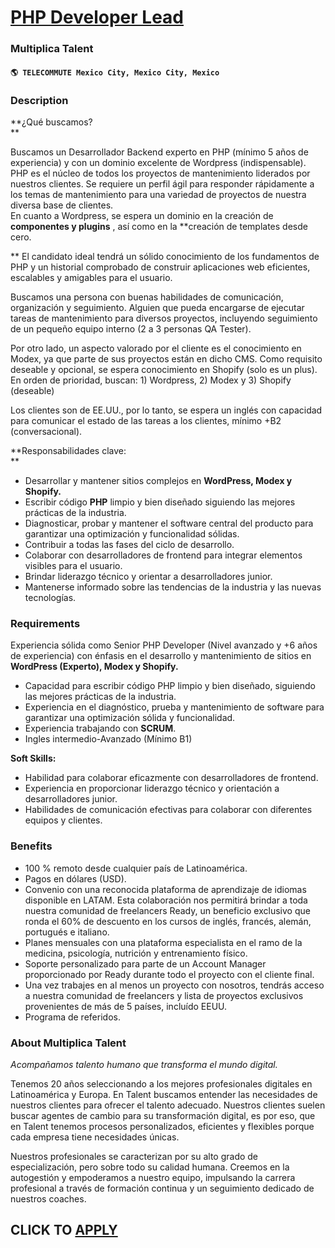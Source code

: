 # [PHP Developer Lead](https://www.remotewlb.com/apply/php-developer-lead)  
### Multiplica Talent  
#### `🌎 TELECOMMUTE Mexico City, Mexico City, Mexico`  

### **Description**

 **¿Qué buscamos?  
**  

Buscamos un Desarrollador Backend experto en PHP (mínimo 5 años de experiencia) y con un dominio excelente de Wordpress (indispensable). PHP es el núcleo de todos los proyectos de mantenimiento liderados por nuestros clientes. Se requiere un perfil ágil para responder rápidamente a los temas de mantenimiento para una variedad de proyectos de nuestra diversa base de clientes.  
En cuanto a Wordpress, se espera un dominio en la creación de **componentes y plugins** , así como en la **creación de templates desde cero.  
  
** El candidato ideal tendrá un sólido conocimiento de los fundamentos de PHP y un historial comprobado de construir aplicaciones web eficientes, escalables y amigables para el usuario.  
  
Buscamos una persona con buenas habilidades de comunicación, organización y seguimiento. Alguien que pueda encargarse de ejecutar tareas de mantenimiento para diversos proyectos, incluyendo seguimiento de un pequeño equipo interno (2 a 3 personas QA Tester).  
  
Por otro lado, un aspecto valorado por el cliente es el conocimiento en Modex, ya que parte de sus proyectos están en dicho CMS. Como requisito deseable y opcional, se espera conocimiento en Shopify (solo es un plus). En orden de prioridad, buscan: 1) Wordpress, 2) Modex y 3) Shopify (deseable)  
  
Los clientes son de EE.UU., por lo tanto, se espera un inglés con capacidad para comunicar el estado de las tareas a los clientes, mínimo +B2 (conversacional).  
  
 **Responsabilidades clave:  
**  

  * Desarrollar y mantener sitios complejos en **WordPress, Modex y Shopify.**
  * Escribir código **PHP** limpio y bien diseñado siguiendo las mejores prácticas de la industria.
  * Diagnosticar, probar y mantener el software central del producto para garantizar una optimización y funcionalidad sólidas.
  * Contribuir a todas las fases del ciclo de desarrollo.
  * Colaborar con desarrolladores de frontend para integrar elementos visibles para el usuario.
  * Brindar liderazgo técnico y orientar a desarrolladores junior.
  * Mantenerse informado sobre las tendencias de la industria y las nuevas tecnologías.

### **Requirements**

Experiencia sólida como Senior PHP Developer (Nivel avanzado y +6 años de experiencia) con énfasis en el desarrollo y mantenimiento de sitios en **WordPress (Experto), Modex y Shopify.**

  * Capacidad para escribir código PHP limpio y bien diseñado, siguiendo las mejores prácticas de la industria.
  * Experiencia en el diagnóstico, prueba y mantenimiento de software para garantizar una optimización sólida y funcionalidad.
  * Experiencia trabajando con **SCRUM**.
  * Ingles intermedio-Avanzado (Mínimo B1)

  
**Soft Skills:**

  * Habilidad para colaborar eficazmente con desarrolladores de frontend.
  * Experiencia en proporcionar liderazgo técnico y orientación a desarrolladores junior.
  * Habilidades de comunicación efectivas para colaborar con diferentes equipos y clientes.

### **Benefits**

  * 100 % remoto desde cualquier país de Latinoamérica.
  * Pagos en dólares (USD).
  * Convenio con una reconocida plataforma de aprendizaje de idiomas disponible en LATAM. Esta colaboración nos permitirá brindar a toda nuestra comunidad de freelancers Ready, un beneficio exclusivo que ronda el 60% de descuento en los cursos de inglés, francés, alemán, portugués e italiano.
  * Planes mensuales con una plataforma especialista en el ramo de la medicina, psicología, nutrición y entrenamiento físico. 
  * Soporte personalizado para parte de un Account Manager proporcionado por Ready durante todo el proyecto con el cliente final.
  * Una vez trabajes en al menos un proyecto con nosotros, tendrás acceso a nuestra comunidad de freelancers y lista de proyectos exclusivos provenientes de más de 5 países, incluído EEUU.
  * Programa de referidos.

### **About Multiplica Talent**

 _Acompañamos talento humano que transforma el mundo digital._

Tenemos 20 años seleccionando a los mejores profesionales digitales en Latinoamérica y Europa. En Talent buscamos entender las necesidades de nuestros clientes para ofrecer el talento adecuado. Nuestros clientes suelen buscar agentes de cambio para su transformación digital, es por eso, que en Talent tenemos procesos personalizados, eficientes y flexibles porque cada empresa tiene necesidades únicas.

Nuestros profesionales se caracterizan por su alto grado de especialización, pero sobre todo su calidad humana. Creemos en la autogestión y empoderamos a nuestro equipo, impulsando la carrera profesional a través de formación continua y un seguimiento dedicado de nuestros coaches.

  
## CLICK TO [APPLY](https://www.remotewlb.com/apply/php-developer-lead)

